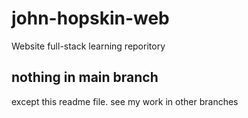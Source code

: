 # john-hopskin-web
Website full-stack learning reporitory
## nothing in main branch
 except this readme file.
 see my work in other branches
